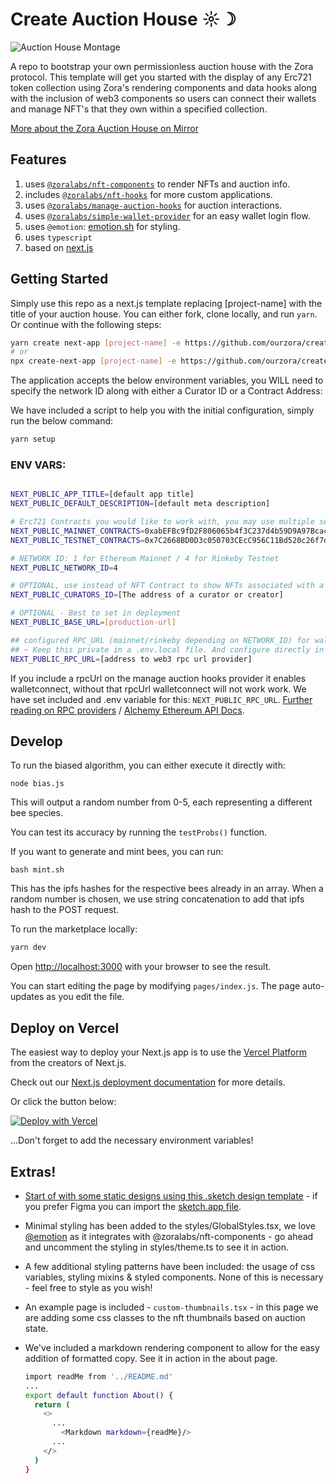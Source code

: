 # Create Auction House ☼☽

  ![Auction House Montage](https://zora.fleek.co/ipfs/bafybeif2khqr7vgziycirzgl6rd7sdb74pcp2nkhzcxwejh4iu2lky7rs4)

A repo to bootstrap your own permissionless auction house with the Zora protocol. This template will get you started with the display of any Erc721 token collection using Zora's rendering components and data hooks along with the inclusion of web3 components so users can connect their wallets and manage NFT's that they own within a specified collection.

[More about the Zora Auction House on Mirror](https://zora.mirror.xyz/UwQwplCMEe1T5eUkp0CpTDJjZXvAK3eeakskTaQe3pE)

## Features
1. uses [`@zoralabs/nft-components`](https://github.com/ourzora/nft-components) to render NFTs and auction info.
2. includes [`@zoralabs/nft-hooks`](https://github.com/ourzora/nft-hooks) for more custom applications.
3. uses [`@zoralabs/manage-auction-hooks`](https://github.com/ourzora/manage-auction-hooks) for auction interactions.
4. uses [`@zoralabs/simple-wallet-provider`](https://github.com/ourzora/simple-wallet-provider) for an easy wallet login flow.
5. uses `@emotion`: [emotion.sh](https://emotion.sh) for styling.
6. uses `typescript`
7. based on [next.js](https://nextjs.org/)

## Getting Started
Simply use this repo as a next.js template replacing [project-name] with the title of your auction house.
You can either fork, clone locally, and run `yarn`. Or continue with the following steps:

```bash
yarn create next-app [project-name] -e https://github.com/ourzora/create-auction-house
# or
npx create-next-app [project-name] -e https://github.com/ourzora/create-auction-house
```

The application accepts the below environment variables, you WILL need to specify the network ID along with either a Curator ID or a Contract Address:

We have included a script to help you with the initial configuration, simply run the below command:

```bash
yarn setup
```

### ENV VARS:

```bash

NEXT_PUBLIC_APP_TITLE=[default app title]
NEXT_PUBLIC_DEFAULT_DESCRIPTION=[default meta description]

# Erc721 Contracts you would like to work with, you may use multiple seperated buy commas.
NEXT_PUBLIC_MAINNET_CONTRACTS=0xabEFBc9fD2F806065b4f3C237d4b59D9A97Bcac7
NEXT_PUBLIC_TESTNET_CONTRACTS=0x7C2668BD0D3c050703CEcC956C11Bd520c26f7d4

# NETWORK ID: 1 for Ethereum Mainnet / 4 for Rinkeby Testnet
NEXT_PUBLIC_NETWORK_ID=4

# OPTIONAL, use instead of NFT Contract to show NFTs associated with a user's address.
NEXT_PUBLIC_CURATORS_ID=[The address of a curator or creator]

# OPTIONAL - Best to set in deployment
NEXT_PUBLIC_BASE_URL=[production-url]

## configured RPC_URL (mainnet/rinkeby depending on NETWORK_ID) for walletconnect 
## ~ Keep this private in a .env.local file. And configure directly in vercel for production.
NEXT_PUBLIC_RPC_URL=[address to web3 rpc url provider]

```

If you include a rpcUrl on the manage auction hooks provider it enables walletconnect,
without that rpcUrl walletconnect will not work work. We have set included and .env variable for this: ```NEXT_PUBLIC_RPC_URL```. [Further reading on RPC providers](https://web3py.readthedocs.io/en/stable/providers.html) / [Alchemy Ethereum API Docs](https://docs.alchemy.com/alchemy/documentation/apis/ethereum).

## Develop

To run the biased algorithm, you can either execute it directly with:

`node bias.js`

This will output a random number from 0-5, each representing a different bee species.

You can test its accuracy by running the `testProbs()` function.

If you want to generate and mint bees, you can run:

`bash mint.sh`

This has the ipfs hashes for the respective bees already in an array. When a random number is chosen, we use string concatenation to add that ipfs hash to the POST request.

To run the marketplace locally:

```bash
yarn dev
```

Open [http://localhost:3000](http://localhost:3000) with your browser to see the result.

You can start editing the page by modifying `pages/index.js`. The page auto-updates as you edit the file.

## Deploy on Vercel

The easiest way to deploy your Next.js app is to use the [Vercel Platform](https://vercel.com/new?utm_medium=default-template&filter=next.js&utm_source=create-next-app&utm_campaign=create-next-app-readme) from the creators of Next.js.

Check out our [Next.js deployment documentation](https://nextjs.org/docs/deployment) for more details.

Or click the button below:

[![Deploy with Vercel](https://vercel.com/button)](https://vercel.com/new/git/external?repository-url=https%3A%2F%2Fgithub.com%2Fourzora%2Fcreate-auction-house&env=NEXT_PUBLIC_APP_TITLE,NEXT_PUBLIC_BASE_URL,NEXT_PUBLIC_NETWORK,NEXT_PUBLIC_CURATORS_ID&envDescription=Curator%20ID%20%26%20Network&envLink=https%3A%2F%2Fgithub.com%2Fourzora%2Fauction-house%23curators&project-name=our-auction-house&repo-name=our-auction-house&redirect-url=https%3A%2F%2Fcreate-auction-house.vercel.app)

...Don't forget to add the necessary environment variables!

## Extras!
+ [Start of with some static designs using this .sketch design template](https://zora.fleek.co/ipfs/bafybeifqr3uoascyyrz3i7k2yjzzcdck4g54kvubqzlapchjvquwf5wlcu) - if you prefer Figma you can import the [sketch.app file](https://help.figma.com/hc/en-us/articles/360040514273-Import-files-from-Sketch).
+ Minimal styling has been added to the styles/GlobalStyles.tsx, we love [@emotion](https://emotion.sh/docs/introduction) as it integrates with @zoralabs/nft-components - go ahead and uncomment the styling in styles/theme.ts to see it in action.
+ A few additional styling patterns have been included: the usage of css variables, styling mixins & styled components. None of this is necessary - feel free to style as you wish!
+ An example page is included - ```custom-thumbnails.tsx``` - in this page we are adding some css classes to the nft thumbnails based on auction state.
+ We've included a markdown rendering component to allow for the easy addition of formatted copy. See it in action in the about page.

  ```bash
  import readMe from '../README.md'
  ...
  export default function About() {
    return (
      <>
        ...
          <Markdown markdown={readMe}/>
        ...
      </>
    )
  }
  ```
